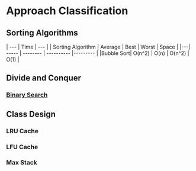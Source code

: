 # Approach Classification

## Sorting Algorithms

| --- | Time | --- |
| Sorting Algorithm | Average | Best | Worst | Space |
|---| ----- | -------- | ---------- |--------- |
|Bubble Sort| O(n^2) | O(n) | O(n^2) | O(1) |



## Divide and Conquer

### [Binary Search](./Classification/Binary_Search.py)



## Class Design

### LRU Cache

### LFU Cache

### Max Stack













